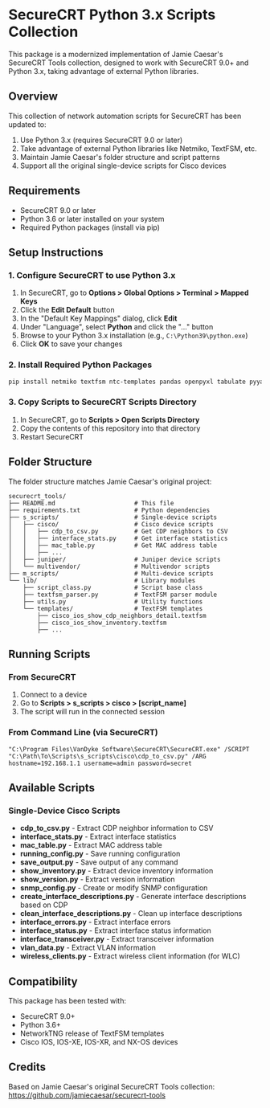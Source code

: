 # SecureCRT Python 3.x Scripts Collection

This package is a modernized implementation of Jamie Caesar's SecureCRT Tools collection, designed to work with SecureCRT 9.0+ and Python 3.x, taking advantage of external Python libraries.

## Overview

This collection of network automation scripts for SecureCRT has been updated to:

1. Use Python 3.x (requires SecureCRT 9.0 or later)
2. Take advantage of external Python libraries like Netmiko, TextFSM, etc.
3. Maintain Jamie Caesar's folder structure and script patterns
4. Support all the original single-device scripts for Cisco devices

## Requirements

- SecureCRT 9.0 or later
- Python 3.6 or later installed on your system
- Required Python packages (install via pip)

## Setup Instructions

### 1. Configure SecureCRT to use Python 3.x

1. In SecureCRT, go to **Options > Global Options > Terminal > Mapped Keys**
2. Click the **Edit Default** button
3. In the "Default Key Mappings" dialog, click **Edit**
4. Under "Language", select **Python** and click the "..." button
5. Browse to your Python 3.x installation (e.g., `C:\Python39\python.exe`)
6. Click **OK** to save your changes

### 2. Install Required Python Packages

```bash
pip install netmiko textfsm ntc-templates pandas openpyxl tabulate pyyaml
```

### 3. Copy Scripts to SecureCRT Scripts Directory

1. In SecureCRT, go to **Scripts > Open Scripts Directory**
2. Copy the contents of this repository into that directory
3. Restart SecureCRT

## Folder Structure

The folder structure matches Jamie Caesar's original project:

```
securecrt_tools/
├── README.md                      # This file
├── requirements.txt               # Python dependencies
├── s_scripts/                     # Single-device scripts
│   ├── cisco/                     # Cisco device scripts
│   │   ├── cdp_to_csv.py          # Get CDP neighbors to CSV
│   │   ├── interface_stats.py     # Get interface statistics
│   │   ├── mac_table.py           # Get MAC address table
│   │   ├── ...
│   ├── juniper/                   # Juniper device scripts
│   └── multivendor/               # Multivendor scripts
├── m_scripts/                     # Multi-device scripts
└── lib/                           # Library modules
    ├── script_class.py            # Script base class
    ├── textfsm_parser.py          # TextFSM parser module
    ├── utils.py                   # Utility functions
    └── templates/                 # TextFSM templates
        ├── cisco_ios_show_cdp_neighbors_detail.textfsm
        ├── cisco_ios_show_inventory.textfsm
        ├── ...
```

## Running Scripts

### From SecureCRT

1. Connect to a device
2. Go to **Scripts > s_scripts > cisco > [script_name]**
3. The script will run in the connected session

### From Command Line (via SecureCRT)

```
"C:\Program Files\VanDyke Software\SecureCRT\SecureCRT.exe" /SCRIPT "C:\Path\To\Scripts\s_scripts\cisco\cdp_to_csv.py" /ARG hostname=192.168.1.1 username=admin password=secret
```

## Available Scripts

### Single-Device Cisco Scripts

- **cdp_to_csv.py** - Extract CDP neighbor information to CSV
- **interface_stats.py** - Extract interface statistics
- **mac_table.py** - Extract MAC address table
- **running_config.py** - Save running configuration
- **save_output.py** - Save output of any command
- **show_inventory.py** - Extract device inventory information
- **show_version.py** - Extract version information
- **snmp_config.py** - Create or modify SNMP configuration
- **create_interface_descriptions.py** - Generate interface descriptions based on CDP
- **clean_interface_descriptions.py** - Clean up interface descriptions
- **interface_errors.py** - Extract interface errors
- **interface_status.py** - Extract interface status information
- **interface_transceiver.py** - Extract transceiver information
- **vlan_data.py** - Extract VLAN information
- **wireless_clients.py** - Extract wireless client information (for WLC)

## Compatibility

This package has been tested with:

- SecureCRT 9.0+
- Python 3.6+
- NetworkTNG release of TextFSM templates
- Cisco IOS, IOS-XE, IOS-XR, and NX-OS devices

## Credits

Based on Jamie Caesar's original SecureCRT Tools collection:
https://github.com/jamiecaesar/securecrt-tools
